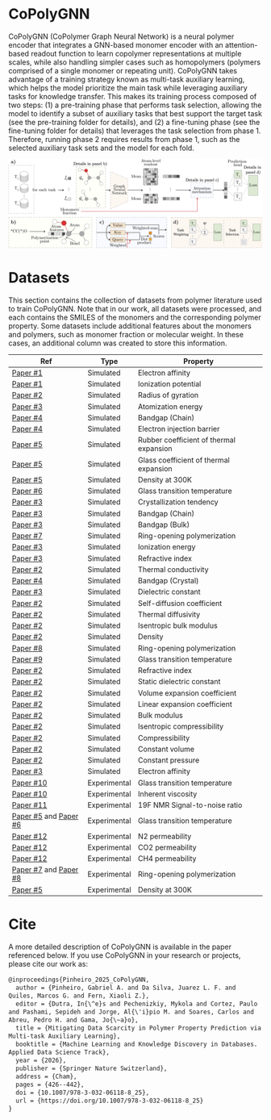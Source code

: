 # CoPolyGNN

CoPolyGNN (CoPolymer Graph Neural Network) is a neural polymer encoder that integrates a GNN-based monomer encoder with an attention-based readout function to learn copolymer representations at multiple scales, while also handling simpler cases such as homopolymers (polymers comprised of a single monomer or repeating unit). CoPolyGNN takes advantage of a training strategy known as multi-task auxiliary learning, which helps the model prioritize the main task while leveraging auxiliary tasks for knowledge transfer. This makes its training process composed of two steps: (1) a pre-training phase that performs task selection, allowing the model to identify a subset of auxiliary tasks that best support the target task (see the pre-training folder for details), and (2) a fine-tuning phase (see the fine-tuning folder for details) that leverages the task selection from phase 1. Therefore, running phase 2 requires results from phase 1, such as the selected auxiliary task sets and the model for each fold.

<img src='figs/copolygnn.png' width='800'>

# Datasets

This section contains the collection of datasets from polymer literature used to train CoPolyGNN. Note that in our work, all datasets were processed, and each contains the SMILES of the monomers and the corresponding polymer property. Some datasets include additional features about the monomers and polymers, such as monomer fraction or molecular weight. In these cases, an additional column was created to store this information.

| Ref | Type | Property |
|------|-------------|------------------------------------|
| [Paper \#1](https://doi.org/10.1039/D2SC02839E) | Simulated | Electron affinity |
| [Paper \#1](https://doi.org/10.1039/D2SC02839E) | Simulated | Ionization potential |
| [Paper \#2](https://doi.org/10.1038/s41524-022-00906-4) | Simulated | Radius of gyration |
| [Paper \#3](https://doi.org/10.1016/j.patter.2021.100238) | Simulated | Atomization energy |
| [Paper \#4](https://doi.org/10.1063/5.0044306) | Simulated | Bandgap (Chain) |
| [Paper \#4](https://doi.org/10.1063/5.0044306) | Simulated | Electron injection barrier |
| [Paper \#5](https://doi.org/10.1021/acsapm.0c00524) | Simulated | Rubber coefficient of thermal expansion |
| [Paper \#5](https://doi.org/10.1021/acsapm.0c00524) | Simulated | Glass coefficient of thermal expansion |
| [Paper \#5](https://doi.org/10.1021/acsapm.0c00524) | Simulated | Density at 300K |
| [Paper \#6](https://doi.org/10.1038/s41597-024-03212-4) | Simulated | Glass transition temperature |
| [Paper \#3](https://doi.org/10.1016/j.patter.2021.100238) | Simulated | Crystallization tendency |
| [Paper \#3](https://doi.org/10.1016/j.patter.2021.100238) | Simulated | Bandgap (Chain) |
| [Paper \#3](https://doi.org/10.1016/j.patter.2021.100238) | Simulated | Bandgap (Bulk) |
| [Paper \#7](https://doi.org/10.1021/acs.jpclett.2c00995) | Simulated | Ring-opening polymerization |
| [Paper \#3](https://doi.org/10.1016/j.patter.2021.100238) | Simulated | Ionization energy |
| [Paper \#3](https://doi.org/10.1016/j.patter.2021.100238) | Simulated | Refractive index |
| [Paper \#2](https://doi.org/10.1038/s41524-022-00906-4) | Simulated | Thermal conductivity |
| [Paper \#4](https://doi.org/10.1063/5.0044306) | Simulated | Bandgap (Crystal) |
| [Paper \#3](https://doi.org/10.1016/j.patter.2021.100238) | Simulated | Dielectric constant |
| [Paper \#2](https://doi.org/10.1038/s41524-022-00906-4) | Simulated | Self-diffusion coefficient |
| [Paper \#2](https://doi.org/10.1038/s41524-022-00906-4) | Simulated | Thermal diffusivity |
| [Paper \#2](https://doi.org/10.1038/s41524-022-00906-4) | Simulated | Isentropic bulk modulus |
| [Paper \#2](https://doi.org/10.1038/s41524-022-00906-4) | Simulated | Density |
| [Paper \#8](https://doi.org/10.1021/acs.jpca.3c05870) | Simulated | Ring-opening polymerization |
| [Paper \#9](https://doi.org/10.1021/acsapm.0c00524) | Simulated | Glass transition temperature |
| [Paper \#2](https://doi.org/10.1038/s41524-022-00906-4) | Simulated | Refractive index |
| [Paper \#2](https://doi.org/10.1038/s41524-022-00906-4) | Simulated | Static dielectric constant |
| [Paper \#2](https://doi.org/10.1038/s41524-022-00906-4) | Simulated | Volume expansion coefficient |
| [Paper \#2](https://doi.org/10.1038/s41524-022-00906-4) | Simulated | Linear expansion coefficient |
| [Paper \#2](https://doi.org/10.1038/s41524-022-00906-4) | Simulated | Bulk modulus |
| [Paper \#2](https://doi.org/10.1038/s41524-022-00906-4) | Simulated | Isentropic compressibility |
| [Paper \#2](https://doi.org/10.1038/s41524-022-00906-4) | Simulated | Compressibility |
| [Paper \#2](https://doi.org/10.1038/s41524-022-00906-4) | Simulated | Constant volume |
| [Paper \#2](https://doi.org/10.1038/s41524-022-00906-4) | Simulated | Constant pressure |
| [Paper \#3](https://doi.org/10.1016/j.patter.2021.100238) | Simulated | Electron affinity |
| [Paper \#10](https://doi.org/10.1038/s41524-023-01034-3) | Experimental | Glass transition temperature |
| [Paper \#10](https://doi.org/10.1038/s41524-023-01034-3) | Experimental | Inherent viscosity |
| [Paper \#11](https://doi.org/10.1021/jacs.1c08181) | Experimental | 19F NMR Signal-to-noise ratio |
| [Paper \#5](https://doi.org/10.1021/acsapm.0c00524) and [Paper \#6](https://doi.org/10.1038/s41597-024-03212-4) | Experimental | Glass transition temperature |
| [Paper \#12](https://doi.org/10.1021/acs.jcim.3c01232) | Experimental | N2 permeability |
| [Paper \#12](https://doi.org/10.1021/acs.jcim.3c01232) | Experimental | CO2 permeability |
| [Paper \#12](https://doi.org/10.1021/acs.jcim.3c01232) | Experimental | CH4 permeability |
| [Paper \#7](https://doi.org/10.1021/acs.jpclett.2c00995) and [Paper \#8](https://doi.org/10.1021/acs.jpca.3c05870) | Experimental | Ring-opening polymerization |
| [Paper \#5](https://doi.org/10.1021/acsapm.0c00524) | Experimental | Density at 300K |

# Cite

A more detailed description of CoPolyGNN is available in the paper referenced below. If you use CoPolyGNN in your research or projects, please cite our work as:

```
@inproceedings{Pinheiro_2025_CoPolyGNN,
  author = {Pinheiro, Gabriel A. and Da Silva, Juarez L. F. and Quiles, Marcos G. and Fern, Xiaoli Z.},
  editor = {Dutra, In{\^e}s and Pechenizkiy, Mykola and Cortez, Paulo and Pashami, Sepideh and Jorge, Al{\'i}pio M. and Soares, Carlos and Abreu, Pedro H. and Gama, Jo{\~a}o},
  title = {Mitigating Data Scarcity in Polymer Property Prediction via Multi-task Auxiliary Learning},
  booktitle = {Machine Learning and Knowledge Discovery in Databases. Applied Data Science Track},
  year = {2026},
  publisher = {Springer Nature Switzerland},
  address = {Cham},
  pages = {426--442},
  doi = {10.1007/978-3-032-06118-8_25},
  url = {https://doi.org/10.1007/978-3-032-06118-8_25}
}
